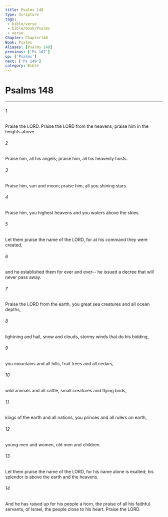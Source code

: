 ```yaml
---
title: Psalms 148
type: Scripture
tags:
 - bible/verse
 - bible/book/Psalms
 - verse
Chapter: Chapter148
Book: Psalms
Aliases: [Psalms 148]
previous: ['Ps 147']
up: ['Psalms']
next: ['Ps 149']
category: Bible
---
```

# Psalms 148

***


###### 1 
Praise the LORD. Praise the LORD from the heavens; praise him in the heights above. 

###### 2 
Praise him, all his angels; praise him, all his heavenly hosts. 

###### 3 
Praise him, sun and moon; praise him, all you shining stars. 

###### 4 
Praise him, you highest heavens and you waters above the skies. 

###### 5 
Let them praise the name of the LORD, for at his command they were created, 

###### 6 
and he established them for ever and ever-- he issued a decree that will never pass away. 

###### 7 
Praise the LORD from the earth, you great sea creatures and all ocean depths, 

###### 8 
lightning and hail, snow and clouds, stormy winds that do his bidding, 

###### 9 
you mountains and all hills, fruit trees and all cedars, 

###### 10 
wild animals and all cattle, small creatures and flying birds, 

###### 11 
kings of the earth and all nations, you princes and all rulers on earth, 

###### 12 
young men and women, old men and children. 

###### 13 
Let them praise the name of the LORD, for his name alone is exalted; his splendor is above the earth and the heavens. 

###### 14 
And he has raised up for his people a horn, the praise of all his faithful servants, of Israel, the people close to his heart. Praise the LORD. 
